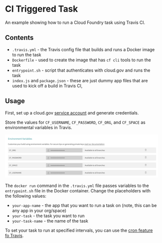 # CI Triggered Task

An example showing how to run a Cloud Foundry task using Travis CI. 

## Contents

* `.travis.yml` - the Travis config file that builds and runs a Docker image to run the task
* `Dockerfile` - used to create the image that has `cf cli` tools to run the task
* `entrypoint.sh` - script that authenticates with cloud.gov and runs the task
* `index.js` and `package.json` - these are just dummy app files that are used to kick off a build in Travis CI,

## Usage

First, set up a cloud.gov [service account](https://cloud.gov/docs/services/cloud-gov-service-account/) and generate credentials.

Store the values for `CF_USERNAME`, `CF_PASSWORD`, `CF_ORG`, and `CF_SPACE` as environmental variables in Travis.

![Store your values as environmental variables in Travis](images/vars.png)

The `docker run` command in the `.travis.yml` file passes variables to the `entrypoint.sh` file in the Docker container. Change the placeholders with the following values:

* `your-app-name` - the app that you want to run a task on (note, this can be any app in your org/space)
* `your-task` - the task you want to run
* `your-task-name` - the name of the task

To set your task to run at specified intervals, you can use the [cron feature fo Travis](https://docs.travis-ci.com/user/cron-jobs/).
